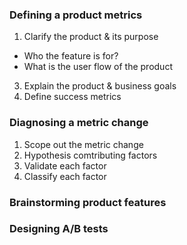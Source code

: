 ### Defining a product metrics
1. Clarify the product & its purpose
+ Who the feature is for?
+ What is the user flow of the product
3. Explain the product & business goals
4. Define success metrics
### Diagnosing a metric change
1. Scope out the metric change
2. Hypothesis comtributing factors
3. Validate each factor
4. Classify each factor
### Brainstorming product features
### Designing A/B tests
